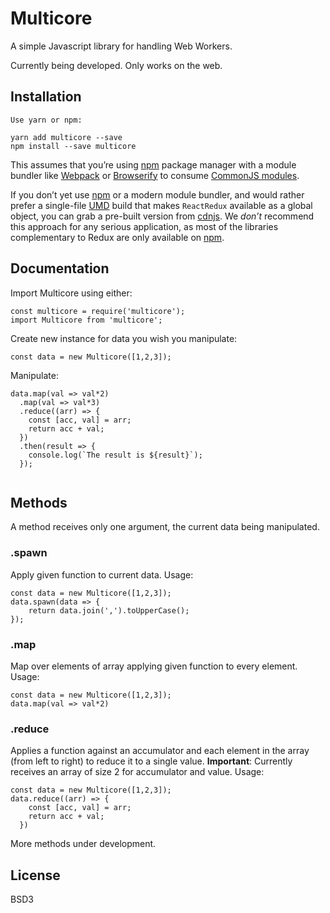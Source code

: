 Multicore
=========================

A simple Javascript library for handling Web Workers.

Currently being developed. Only works on the web.

## Installation

```
Use yarn or npm:

yarn add multicore --save
npm install --save multicore
```

This assumes that you’re using [npm](http://npmjs.com/) package manager with a module bundler like [Webpack](https://webpack.js.org/) or [Browserify](http://browserify.org/) to consume [CommonJS modules](http://webpack.github.io/docs/commonjs.html).

If you don’t yet use [npm](http://npmjs.com/) or a modern module bundler, and would rather prefer a single-file [UMD](https://github.com/umdjs/umd) build that makes `ReactRedux` available as a global object, you can grab a pre-built version from [cdnjs](https://cdnjs.com/libraries/react-redux). We *don’t* recommend this approach for any serious application, as most of the libraries complementary to Redux are only available on [npm](http://npmjs.com/).

## Documentation

Import Multicore using either:

```
const multicore = require('multicore');
import Multicore from 'multicore';
```

Create new instance for data you wish you manipulate:

```
const data = new Multicore([1,2,3]);
```


Manipulate:

```
data.map(val => val*2)
  .map(val => val*3)
  .reduce((arr) => {
    const [acc, val] = arr;
    return acc + val;
  })
  .then(result => {
    console.log(`The result is ${result}`);
  });
  
```

## Methods
A method receives only one argument, the current data being manipulated.

### .spawn
Apply given function to current data. Usage:

```
const data = new Multicore([1,2,3]);
data.spawn(data => {
    return data.join(',').toUpperCase();
});
```

### .map
Map over elements of array applying given function to every element. Usage:

```
const data = new Multicore([1,2,3]);
data.map(val => val*2)
```

### .reduce
Applies a function against an accumulator and each element in the array (from left to right) to reduce it to a single value. **Important**: Currently receives an array of size 2 for accumulator and value. Usage: 

```
const data = new Multicore([1,2,3]);
data.reduce((arr) => {
    const [acc, val] = arr;
    return acc + val;
  })
```

More methods under development.

## License

BSD3
